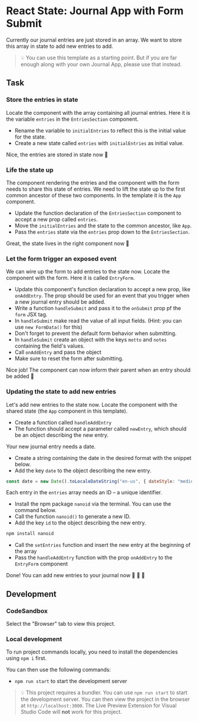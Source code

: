 # React State: Journal App with Form Submit

Currently our journal entries are just stored in an array. We want to store this array in state to add new entries to add.

> 💡 You can use this template as a starting point. But if you are far enough along with your own Journal App, please use that instead.

## Task

### Store the entries in state

Locate the component with the array containing all journal entries. Here it is the variable `entries` in the `EntriesSection` component.

- Rename the variable to `initialEntries` to reflect this is the initial value for the state.
- Create a new state called `entries` with `initialEntries` as initial value.

Nice, the entries are stored in state now 🚀

### Life the state up

The component rendering the entries and the component with the form needs to share this state of entries. We need to lift the state up to the first common ancestor of these two components. In the template it is the `App` component.

- Update the function declaration of the `EntriesSection` component to accept a new prop called `entries`.
- Move the `initialEntries` and the state to the common ancestor, like `App`.
- Pass the `entries` state via the `entries` prop down to the `EntriesSection`.

Great, the state lives in the right component now 🚀

### Let the form trigger an exposed event

We can wire up the form to add entries to the state now. Locate the component with the form. Here it is called `EntryForm`.

- Update this component's function declaration to accept a new prop, like `onAddEntry`. The prop should be used for an event that you trigger when a new journal entry should be added.
- Write a function `handleSubmit` and pass it to the `onSubmit` prop pf the `form` JSX tag.
- In `handleSubmit` make read the value of all input fields. (Hint: you can use `new FormData()` for this)
- Don't forget to prevent the default form behavior when submitting.
- In `handleSubmit` create an object with the keys `motto` and `notes` containing the field's values.
- Call `onAddEntry` and pass the object
- Make sure to reset the form after submitting.

Nice job! The component can now inform their parent when an entry should be added 🚀

### Updating the state to add new entries

Let's add new entries to the state now. Locate the component with the shared state (the `App` component in this template).

- Create a function called `handleAddEntry`
- The function should accept a parameter called `newEntry`, which should be an object describing the new entry.

Your new journal entry needs a date.

- Create a string containing the date in the desired format with the snippet below.
- Add the key `date` to the object describing the new entry.

```js
const date = new Date().toLocaleDateString("en-us", { dateStyle: "medium" });
```

Each entry in the `entries` array needs an ID – a unique identifier.

- Install the npm package `nanoid` via the terminal. You can use the command below.
- Call the function `nanoid()` to generate a new ID.
- Add the key `id` to the object describing the new entry.

```sh
npm install nanoid
```

- Call the `setEntries` function and insert the new entry at the beginning of the array
- Pass the `handleAddEntry` function with the prop `onAddEntry` to the `EntryForm` component

Done! You can add new entries to your journal now 🚀 🚀 🚀

## Development

### CodeSandbox

Select the "Browser" tab to view this project.

### Local development

To run project commands locally, you need to install the dependencies using `npm i` first.

You can then use the following commands:

- `npm run start` to start the development server

> 💡 This project requires a bundler. You can use `npm run start` to start the development server. You can then view the project in the browser at `http://localhost:3000`. The Live Preview Extension for Visual Studio Code will **not** work for this project.

